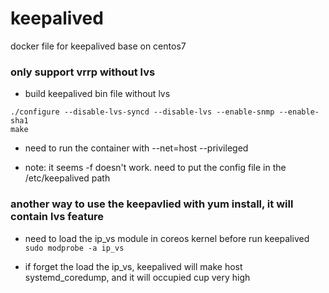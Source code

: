 # keepalived
docker file for keepalived base on centos7


### only support vrrp without lvs

-  build keepalived bin file without lvs
```
./configure --disable-lvs-syncd --disable-lvs --enable-snmp --enable-sha1
make
```

- need to run the container with --net=host --privileged

- note: it seems -f <config file> doesn't work. need to put the config file in the /etc/keepalived path

### another way to use the keepavlied with yum install, it will contain lvs feature

- need to load the ip_vs module in coreos kernel before run keepalived `sudo modprobe -a ip_vs`

- if forget the load the ip_vs, keepalived will make host systemd_coredump, and it will occupied cup very high
